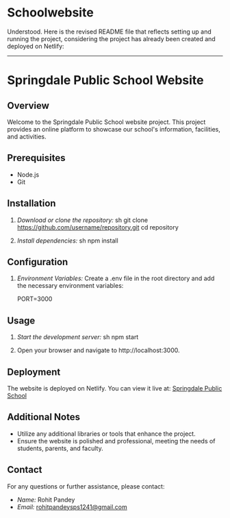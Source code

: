 # Schoolwebsite
Understood. Here is the revised README file that reflects setting up and running the project, considering the project has already been created and deployed on Netlify:

---

# Springdale Public School Website

## Overview

Welcome to the Springdale Public School website project. This project provides an online platform to showcase our school's information, facilities, and activities.

## Prerequisites

- Node.js
- Git

## Installation

1. *Download or clone the repository:*
   sh
   git clone https://github.com/username/repository.git
   cd repository
   

2. *Install dependencies:*
   sh
   npm install
   

## Configuration

1. *Environment Variables:*
   Create a .env file in the root directory and add the necessary environment variables:
   
   PORT=3000
   

## Usage

1. *Start the development server:*
   sh
   npm start
   

2. Open your browser and navigate to http://localhost:3000.

## Deployment

The website is deployed on Netlify. You can view it live at:
[Springdale Public School](https:https://lambent-meringue-d9dc7e.netlify.app/)

## Additional Notes

- Utilize any additional libraries or tools that enhance the project.
- Ensure the website is polished and professional, meeting the needs of students, parents, and faculty.

## Contact

For any questions or further assistance, please contact:

- *Name:* Rohit Pandey
- *Email:* rohitpandeysps1241@gmail.com
